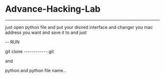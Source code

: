 # Advance-Hacking-Lab
------------------------
just open python file and put your disired interface and changer you mac address you want and save it to and just 

--
RUN

git clone ------------.git

and 

python and python file name..
